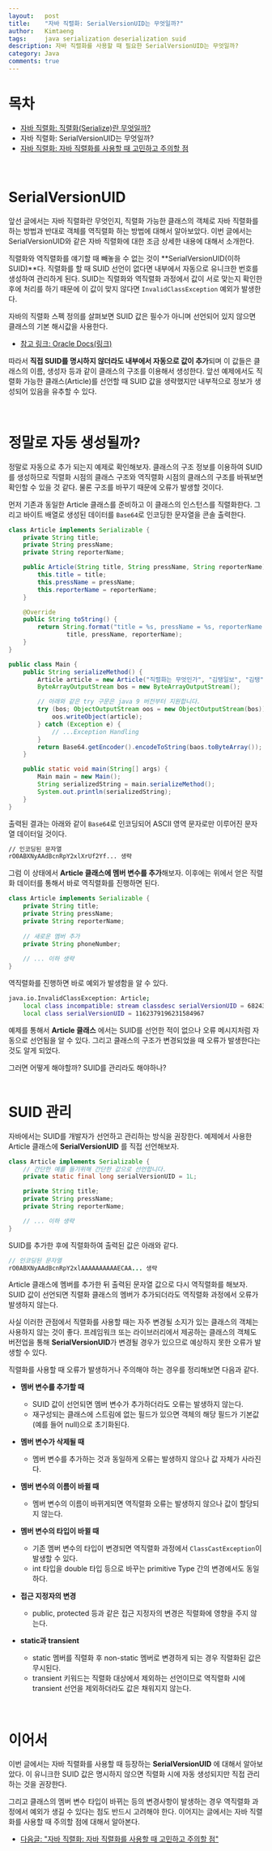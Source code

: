 ```yaml
---
layout:   post
title:    "자바 직렬화: SerialVersionUID는 무엇일까?"
author:   Kimtaeng
tags: 	  java serialization deserialization suid
description: 자바 직렬화를 사용할 때 필요한 SerialVersionUID는 무엇일까?
category: Java
comments: true
---
```


# 목차
- <a href="/post/java-serialization">자바 직렬화: 직렬화(Serialize)란 무엇일까?</a>
- 자바 직렬화: SerialVersionUID는 무엇일까?
- <a href="/why-java-serialization-is-bad">자바 직렬화: 자바 직렬화를 사용할 때 고민하고 주의할 점</a>

<br>

# SerialVersionUID
앞선 글에서는 자바 직렬화란 무엇인지, 직렬화 가능한 클래스의 객체로 자바 직렬화를 하는 방법과 반대로 객체를 역직렬화 하는
방법에 대해서 알아보았다. 이번 글에서는 SerialVersionUID와 같은 자바 직렬화에 대한 조금 상세한 내용에 대해서 소개한다.

직렬화와 역직렬화를 얘기할 때 빼놓을 수 없는 것이 **SerialVersionUID(이하 SUID)**다. 직렬화를 할 때 SUID 선언이 없다면
내부에서 자동으로 유니크한 번호를 생성하여 관리하게 된다. SUID는 직렬화와 역직렬화 과정에서 값이 서로 맞는지 확인한 후에
처리를 하기 때문에 이 값이 맞지 않다면 `InvalidClassException` 예외가 발생한다.

자바의 직렬화 스펙 정의를 살펴보면 SUID 값은 필수가 아니며 선언되어 있지 않으면 클래스의 기본 해시값을 사용한다.

- <a href="https://docs.oracle.com/javase/10/docs/specs/serialization/class.html"
rel="nofollow" target="_blank">참고 링크: Oracle Docs(링크)</a>

따라서 **직접 SUID를 명시하지 않더라도 내부에서 자동으로 값이 추가**되며 이 값들은 클래스의 이름, 생성자 등과 같이
클래스의 구조를 이용해서 생성한다. 앞선 예제에서도 직렬화 가능한 클래스(Article)를 선언할 때 SUID 값을 생략했지만
내부적으로 정보가 생성되어 있음을 유추할 수 있다.

<br>

# 정말로 자동 생성될까?
정말로 자동으로 추가 되는지 예제로 확인해보자. 클래스의 구조 정보를 이용하여 SUID를 생성하므로 직렬화 시점의 클래스 구조와
역직렬화 시점의 클래스의 구조를 바꿔보면 확인할 수 있을 것 같다. 물론 구조를 바꾸기 때문에 오류가 발생할 것이다.

먼저 기존과 동일한 Article 클래스를 준비하고 이 클래스의 인스턴스를 직렬화한다.
그리고 바이트 배열로 생성된 데이터를 `Base64`로 인코딩한 문자열을 콘솔 출력한다.

```java
class Article implements Serializable {
    private String title;
    private String pressName;
    private String reporterName;

    public Article(String title, String pressName, String reporterName) {
        this.title = title;
        this.pressName = pressName;
        this.reporterName = reporterName;
    }

    @Override
    public String toString() {
        return String.format("title = %s, pressName = %s, reporterName = %s",
                title, pressName, reporterName);
    }
}

public class Main {
    public String serializeMethod() {
        Article article = new Article("직렬화는 무엇인가", "김탱일보", "김탱");
        ByteArrayOutputStream bos = new ByteArrayOutputStream();

        // 아래와 같은 try 구문은 java 9 버전부터 지원합니다.
        try (bos; ObjectOutputStream oos = new ObjectOutputStream(bos)) {
            oos.writeObject(article);
        } catch (Exception e) {
            // ...Exception Handling
        }
        return Base64.getEncoder().encodeToString(baos.toByteArray());
    }

    public static void main(String[] args) {
        Main main = new Main();
        String serializedString = main.serializeMethod();
        System.out.println(serializedString);
    }
}
```

출력된 결과는 아래와 같이 `Base64`로 인코딩되어 ASCII 영역 문자로만 이루어진 문자열 데이터일 것이다.

```bash
// 인코딩된 문자열
rO0ABXNyAAdBcnRpY2xlXrUf2Yf... 생략
```

그럼 이 상태에서 **Article 클래스에 멤버 변수를 추가**해보자. 이후에는 위에서 얻은 직렬화 데이터를 통해서
바로 역직렬화를 진행하면 된다.

```java
class Article implements Serializable {
    private String title;
    private String pressName;
    private String reporterName;
    
    // 새로운 멤버 추가
    private String phoneNumber;
    
    // ... 이하 생략
}
```
 
역직렬화를 진행하면 바로 예외가 발생함을 알 수 있다.

```bash
java.io.InvalidClassException: Article;
    local class incompatible: stream classdesc serialVersionUID = 6824395829496368166,
    local class serialVersionUID = 1162379196231584967
```

예제를 통해서 **Article 클래스** 에서는 SUID를 선언한 적이 없으나 오류 메시지처럼 자동으로 선언됨을 알 수 있다.
그리고 클래스의 구조가 변경되었을 때 오류가 발생한다는 것도 알게 되었다.

<div class="post_caption">그러면 어떻게 해야할까? SUID를 관리라도 해야하나?</div>

<br/>

# SUID 관리
자바에서는 SUID를 개발자가 선언하고 관리하는 방식을 권장한다.
예제에서 사용한 Article 클래스에 **SerialVersionUID** 를 직접 선언해보자.

```java
class Article implements Serializable {
    // 간단한 예를 들기위해 간단한 값으로 선언합니다.
    private static final long serialVersionUID = 1L;

    private String title;
    private String pressName;
    private String reporterName;

    // ... 이하 생략
} 
```

SUID를 추가한 후에 직렬화하여 출력된 값은 아래와 같다.

```java
// 인코딩된 문자열
rO0ABXNyAAdBcnRpY2xlAAAAAAAAAAECAA... 생략
```

Article 클래스에 멤버를 추가한 뒤 출력된 문자열 값으로 다시 역직렬화를 해보자.
SUID 값이 선언되면 직렬화 클래스의 멤버가 추가되더라도 역직렬화 과정에서 오류가 발생하지 않는다.

사실 이러한 관점에서 직렬화를 사용할 때는 자주 변경될 소지가 있는 클래스의 객체는 사용하지 않는 것이 좋다.
프레임워크 또는 라이브러리에서 제공하는 클래스의 객체도 버전업을 통해 **SerialVersionUID**가 변경될 경우가 있으므로
예상하지 못한 오류가 발생할 수 있다.

직렬화를 사용할 때 오류가 발생하거나 주의해야 하는 경우를 정리해보면 다음과 같다.

- **멤버 변수를 추가할 때**
  - SUID 값이 선언되면 멤버 변수가 추가하더라도 오류는 발생하지 않는다.
  - 재구성되는 클래스에 스트림에 없는 필드가 있으면 객체의 해당 필드가 기본값(예를 들어 null)으로 초기화된다.
  
- **멤버 변수가 삭제될 때**
  - 멤버 변수를 추가하는 것과 동일하게 오류는 발생하지 않으나 값 자체가 사라진다.
  
- **멤버 변수의 이름이 바뀔 때**
  - 멤버 변수의 이름이 바뀌게되면 역직렬화 오류는 발생하지 않으나 값이 할당되지 않는다.

- **멤버 변수의 타입이 바뀔 때**
  - 기존 멤버 변수의 타입이 변경되면 역직렬화 과정에서 `ClassCastException`이 발생할 수 있다.
  - int 타입을 double 타입 등으로 바꾸는 primitive Type 간의 변경에서도 동일하다.
  
- **접근 지정자의 변경**
  - public, protected 등과 같은 접근 지정자의 변경은 직렬화에 영향을 주지 않는다.
  
- **static과 transient**
  - static 멤버를 직렬화 후 non-static 멤버로 변경하게 되는 경우 직렬화된 값은 무시된다.
  - transient 키워드는 직렬화 대상에서 제외하는 선언이므로 역직렬화 시에 transient 선언을 제외하더라도 값은 채워지지 않는다.

<br>

# 이어서
이번 글에서는 자바 직렬화를 사용할 때 등장하는 **SerialVersionUID** 에 대해서 알아보았다. 이 유니크한 SUID 값은 명시하지
않으면 직렬화 시에 자동 생성되지만 직접 관리하는 것을 권장한다. 

그리고 클래스의 멤버 변수 타입이 바뀌는 등의 변경사항이 발생하는 경우 역직렬화 과정에서 예외가 생길 수 있다는 점도
반드시 고려해야 한다. 이어지는 글에서는 자바 직렬화를 사용할 때 주의할 점에 대해서 알아본다.

- <a href="/post/why-java-serialization-is-bad">다음글: "자바 직렬화: 자바 직렬화를 사용할 때 고민하고 주의할 점"</a>

